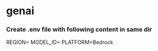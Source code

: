 # genai
### Create .env file with following content in same dir
REGION=
MODEL_ID=
PLATFORM=Bedrock


